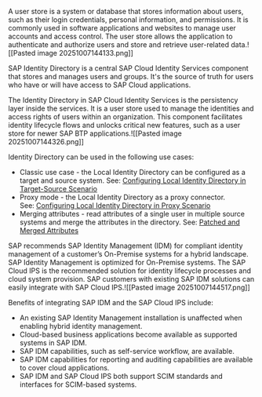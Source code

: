 A user store is a system or database that stores information about users, such as their login credentials, personal information, and permissions. It is commonly used in software applications and websites to manage user accounts and access control. The user store allows the application to authenticate and authorize users and store and retrieve user-related data.![[Pasted image 20251007144133.png]]

SAP Identity Directory is a central SAP Cloud Identity Services component that stores and manages users and groups. It's the source of truth for users who have or will have access to SAP Cloud applications.

The Identity Directory in SAP Cloud Identity Services is the persistency layer inside the services. It is a user store used to manage the identities and access rights of users within an organization. This component facilitates identity lifecycle flows and unlocks critical new features, such as a user store for newer SAP BTP applications.![[Pasted image 20251007144326.png]]

Identity Directory can be used in the following use cases:

- Classic use case - the Local Identity Directory can be configured as a target and source system. See: [Configuring Local Identity Directory in Target-Source Scenario](https://help.sap.com/docs/identity-provisioning/identity-provisioning/configuring-local-identity-directory-in-target-source-scenario)
- Proxy mode - the Local Identity Directory as a proxy connector. See: [Configuring Local Identity Directory in Proxy Scenario](https://help.sap.com/docs/identity-provisioning/identity-provisioning/configuring-local-identity-directory-in-proxy-scenario)
- Merging attributes - read attributes of a single user in multiple source systems and merge the attributes in the directory. See: [Patched and Merged Attributes](https://help.sap.com/docs/identity-provisioning/identity-provisioning/patched-and-merged-attributes)

SAP recommends SAP Identity Management (IDM) for compliant identity management of a customer’s On-Premise systems for a hybrid landscape. SAP Identity Management is optimized for On-Premise systems. The SAP Cloud IPS is the recommended solution for identity lifecycle processes and cloud system provision. SAP customers with existing SAP IDM solutions can easily integrate with SAP Cloud IPS.![[Pasted image 20251007144517.png]]

Benefits of integrating SAP IDM and the SAP Cloud IPS include:
- An existing SAP Identity Management installation is unaffected when enabling hybrid identity management.
- Cloud-based business applications become available as supported systems in SAP IDM.
- SAP IDM capabilities, such as self-service workflow, are available.
- SAP IDM capabilities for reporting and auditing capabilities are available to cover cloud applications.
- SAP IDM and SAP Cloud IPS both support SCIM standards and interfaces for SCIM-based systems.
